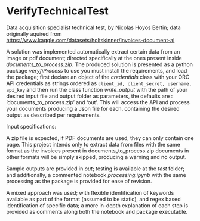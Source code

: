 # VerifyTechnicalTest
Data acquisition specialist technical test, by Nicolas Hoyos Bertin; data originally aquired from https://www.kaggle.com/datasets/holtskinner/invoices-document-ai

A solution was implemented automatically extract certain data from an image or pdf document; directed specifically at the ones present inside *documents_to_process.zip*. The produced solution is presented as a python package *veryfiProcess* to use you must install the requirements, and load the package; first declare an object of the *credentials* class with your ORC API credentials as strings ordered as `client_id, client_secret, username, api_key` and then run the class function *write_output* with the path of your desired input file and output folder as parameters, the defaults are : ‘documents_to_process.zip’ and ‘out’. This will access the API and process your documents producing a Json file for each, containing the desired output as described per requirements.

Input specifications:

A zip file is expected, if PDF documents are used, they can only contain one page. This project intends only to extract data from files with the same format as the invoices present in documents_to_process.zip documents in other formats will be simply skipped, producing a warning and no output.

Sample outputs are provided in *out*; testing is available at the *test* folder; and additionally, a commented notebook *processing.ipynb* with the same processing as the package is provided for ease of revision.

A mixed approach was used; with flexible identification of keywords available as part of the format (assumed to be static), and regex based identification of specific data; a more in-depth explanation of each step is provided as comments along both the notebook and package executable.  
